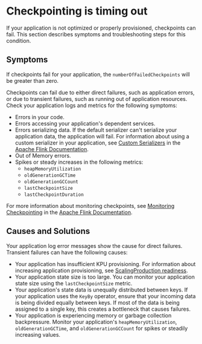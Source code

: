 # Checkpointing is timing out<a name="troubleshooting-chk-timeout"></a>

If your application is not optimized or properly provisioned, checkpoints can fail\. This section describes symptoms and troubleshooting steps for this condition\. 

## Symptoms<a name="troubleshooting-chk-timeout-symptoms"></a>

If checkpoints fail for your application, the `numberOfFailedCheckpoints` will be greater than zero\. 

Checkpoints can fail due to either direct failures, such as application errors, or due to transient failures, such as running out of application resources\. Check your application logs and metrics for the following symptoms:
+ Errors in your code\.
+ Errors accessing your application's dependent services\.
+ Errors serializing data\. If the default serializer can't serialize your application data, the application will fail\. For information about using a custom serializer in your application, see [Custom Serializers](https://ci.apache.org/projects/flink/flink-docs-release-1.11/dev/custom_serializers.html) in the [Apache Flink Documentation](https://ci.apache.org/projects/flink/flink-docs-release-1.11/)\.
+ Out of Memory errors\.
+ Spikes or steady increases in the following metrics:
  + `heapMemoryUtilization`
  + `oldGenerationGCTime`
  + `oldGenerationGCCount`
  + `lastCheckpointSize`
  + `lastCheckpointDuration`

For more information about monitoring checkpoints, see [Monitoring Checkpointing](https://ci.apache.org/projects/flink/flink-docs-release-1.11/monitoring/checkpoint_monitoring.html) in the [Apache Flink Documentation](https://ci.apache.org/projects/flink/flink-docs-release-1.11/)\.

## Causes and Solutions<a name="troubleshooting-chk-timeout-causes"></a>

Your application log error messages show the cause for direct failures\. Transient failures can have the following causes:
+ Your application has insufficient KPU provisioning\. For information about increasing application provisioning, see [ScalingProduction readiness](how-scaling.md)\.
+ Your application state size is too large\. You can monitor your application state size using the `lastCheckpointSize` metric\.
+ Your application's state data is unequally distributed between keys\. If your application uses the `KeyBy` operator, ensure that your incoming data is being divided equally between keys\. If most of the data is being assigned to a single key, this creates a bottleneck that causes failures\.
+ Your application is experiencing memory or garbage collection backpressure\. Monitor your application's `heapMemoryUtilization`, `oldGenerationGCTime`, and `oldGenerationGCCount` for spikes or steadily increasing values\.